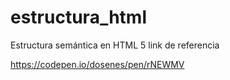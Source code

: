 # estructura_html
Estructura semántica en HTML 5
 link de referencia

 https://codepen.io/dosenes/pen/rNEWMV
